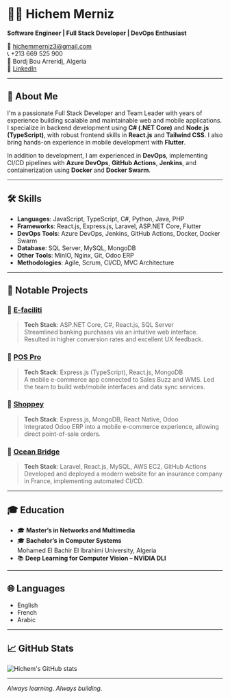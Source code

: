 # 👨‍💻 Hichem Merniz

**Software Engineer | Full Stack Developer | DevOps Enthusiast**

📧 hichemmerniz3@gmail.com  
📞 +213 669 525 900  
📍 Bordj Bou Arreridj, Algeria  
🔗 [LinkedIn](https://www.linkedin.com/in/hichem-merniz-26809b154/)  

---

## 🚀 About Me

I'm a passionate Full Stack Developer and Team Leader with years of experience building scalable and maintainable web and mobile applications. I specialize in backend development using **C# (.NET Core)** and **Node.js (TypeScript)**, with robust frontend skills in **React.js** and **Tailwind CSS**. I also bring hands-on experience in mobile development with **Flutter**.

In addition to development, I am experienced in **DevOps**, implementing CI/CD pipelines with **Azure DevOps**, **GitHub Actions**, **Jenkins**, and containerization using **Docker** and **Docker Swarm**.

---

## 🛠️ Skills

- **Languages**: JavaScript, TypeScript, C#, Python, Java, PHP  
- **Frameworks**: React.js, Express.js, Laravel, ASP.NET Core, Flutter  
- **DevOps Tools**: Azure DevOps, Jenkins, GitHub Actions, Docker, Docker Swarm  
- **Database**: SQL Server, MySQL, MongoDB  
- **Other Tools**: MinIO, Nginx, Git, Odoo ERP  
- **Methodologies**: Agile, Scrum, CI/CD, MVC Architecture  

---

## 📱 Notable Projects

### 🔹 [E-faciliti](https://e-faciliti.dz)
> **Tech Stack**: ASP.NET Core, C#, React.js, SQL Server  
> Streamlined banking purchases via an intuitive web interface. Resulted in higher conversion rates and excellent UX feedback.

### 🔹 [POS Pro](https://play.google.com/store/apps/details?id=com.pospro.pospro&hl=fr)
> **Tech Stack**: Express.js (TypeScript), React.js, MongoDB  
> A mobile e-commerce app connected to Sales Buzz and WMS. Led the team to build web/mobile interfaces and data sync services.

### 🔹 [Shoppey](http://shoppey.appspot.com)
> **Tech Stack**: Express.js, MongoDB, React Native, Odoo  
> Integrated Odoo ERP into a mobile e-commerce experience, allowing direct point-of-sale orders.

### 🔹 [Ocean Bridge](https://oceanbridges.fr)
> **Tech Stack**: Laravel, React.js, MySQL, AWS EC2, GitHub Actions  
> Developed and deployed a modern website for an insurance company in France, implementing automated CI/CD.

---

## 🎓 Education

- 🎓 **Master’s in Networks and Multimedia**  
- 🎓 **Bachelor’s in Computer Systems**  
Mohamed El Bachir El Ibrahimi University, Algeria  
- 📚 **Deep Learning for Computer Vision – NVIDIA DLI**

---

## 🌐 Languages

- English
- French
- Arabic

---

## 📈 GitHub Stats

![Hichem's GitHub stats](https://github-readme-stats.vercel.app/api?username=hichemmerniz&show_icons=true&theme=default)

---

_Always learning. Always building._
